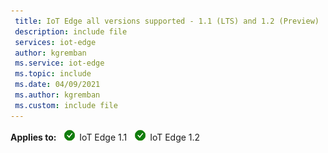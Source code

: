 ```yaml
---
 title: IoT Edge all versions supported - 1.1 (LTS) and 1.2 (Preview)
 description: include file
 services: iot-edge
 author: kgremban
 ms.service: iot-edge
 ms.topic: include
 ms.date: 04/09/2021
 ms.author: kgremban
 ms.custom: include file
---
```


**Applies to:** ![yes icon](./media/iot-edge-version/yes-icon.png) IoT Edge 1.1 ![yes icon](./media/iot-edge-version/yes-icon.png) IoT Edge 1.2
